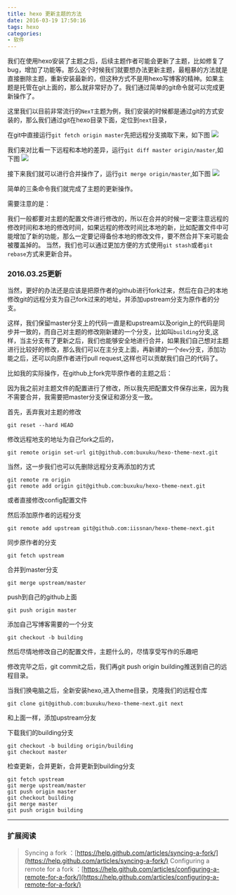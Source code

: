 ```yaml
---
title: hexo 更新主题的方法
date: 2016-03-19 17:50:16
tags: hexo
categories: 
- 软件
---
```


我们在使用hexo安装了主题之后，后续主题作者可能会更新了主题，比如修复了bug，增加了功能等。那么这个时候我们就要想办法更新主题，最粗暴的方法就是直接删除主题，重新安装最新的，但这种方式不是用hexo写博客的精神。如果主题是托管在git上面的，那么就非常好办了。我们通过简单的git命令就可以完成更新操作了。
<!-- more -->
这里我们以目前非常流行的`NexT`主题为例，我们安装的时候都是通过git的方式安装的，那么我们通过git在hexo目录下面，定位到`next`目录，

在git中直接运行`git fetch origin master`先把远程分支摘取下来，如下图
![](http://7te946.com1.z0.glb.clouddn.com/16-3-19/59283102.jpg)

我们来对比看一下远程和本地的差异，运行`git diff master origin/master`,如下图
![](http://7te946.com1.z0.glb.clouddn.com/16-3-19/1513263.jpg)

接下来我们就可以进行合并操作了，运行`git merge origin/master`,如下图
![](http://7te946.com1.z0.glb.clouddn.com/16-3-19/75538785.jpg)

简单的三条命令我们就完成了主题的更新操作。

需要注意的是：

我们一般都要对主题的配置文件进行修改的，所以在合并的时候一定要注意远程的修改时间和本地的修改时间，如果远程的修改时间比本地的新，比如配置文件中可能增加了新的功能，那么一定要记得备份本地的修改文件，要不然合并下来可能会被覆盖掉的。
当然，我们也可以通过更加方便的方式使用`git stash`或者`git rebase`方式来更新合并。

### 2016.03.25更新

当然，更好的办法还是应该是把原作者的github进行fork过来，然后在自己的本地修改git的远程分支为自己fork过来的地址，并添加upstream分支为原作者的分支。

这样，我们保留master分支上的代码一直是和upstream以及origin上的代码是同步并一致的，而自己对主题的修改刚新建的一个分支，比如叫`building`分支,这样，当主分支有了更新之后，我们也能够安全地进行合并，如果我们自己想对主题进行比较好的修改，那么我们可以在主分支上面，再新建的一个`dev`分支，添加功能之后，还可以向原作者进行pull request,这样也可以贡献我们自己的代码了。

比如我的实际操作，在github上fork完毕原作者的主题之后：

因为我之前对主题文件的配置进行了修改，所以我先把配置文件保存出来，因为我不需要合并，我需要把master分支保证和源分支一致。

首先，丢弃我对主题的修改
```
git reset --hard HEAD
```

修改远程地支的地址为自己fork之后的，
```
git remote origin set-url git@github.com:buxuku/hexo-theme-next.git
```

当然，这一步我们也可以先删除远程分支再添加的方式
```
git remote rm origin 
git remote add origin git@github.com:buxuku/hexo-theme-next.git 
```
或者直接修改config配置文件

然后添加原作者的远程分支

```
git remote add upstream git@github.com:iissnan/hexo-theme-next.git
```

同步原作者的分支

```
git fetch upstream
```

合并到master分支

```
git merge upstream/master
```

push到自己的github上面

```
git push origin master
```

添加自己写博客需要的一个分支
```
git checkout -b building
```
然后尽情地修改自己的配置文件，主题什么的，尽情享受写作的乐趣吧

修改完毕之后，git commit之后，我们再git push origin building推送到自己的远程目录。

当我们换电脑之后，全新安装hexo,进入theme目录，克隆我们的远程仓库

```
git clone git@github.com:buxuku/hexo-theme-next.git next
```
和上面一样，添加upstream分友

下载我们的building分支
```
git checkout -b building origin/building
git checkout master
```
检查更新，合并更新，合并更新到building分支

```
git fetch upstream
git merge upstream/master
git push origin master
git checkout building
git merge master
git push origin building
```
------

### 扩展阅读

> Syncing a fork ：[https://help.github.com/articles/syncing-a-fork/](https://help.github.com/articles/syncing-a-fork/)
> Configuring a remote for a fork ：[https://help.github.com/articles/configuring-a-remote-for-a-fork/](https://help.github.com/articles/configuring-a-remote-for-a-fork/)